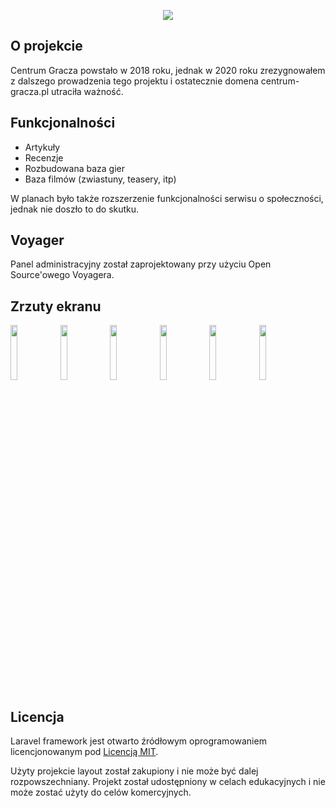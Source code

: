 <p align="center"><img src="https://i.ibb.co/P4T7w4B/Centrum-Gracza-YT.jpg"/></p>

## O projekcie

Centrum Gracza powstało w 2018 roku, jednak w 2020 roku zrezygnowałem z dalszego prowadzenia tego projektu i ostatecznie domena centrum-gracza.pl utraciła ważność.

## Funkcjonalności
- Artykuły
- Recenzje
- Rozbudowana baza gier
- Baza filmów (zwiastuny, teasery, itp)

W planach było także rozszerzenie funkcjonalności serwisu o społeczności, jednak nie doszło to do skutku.

## Voyager

Panel administracyjny został zaprojektowany przy użyciu Open Source'owego Voyagera.

## Zrzuty ekranu


<img src="https://imgur.com/SAHNUYl" width="15%"></img> <img src="https://cloud.githubusercontent.com/assets/4307137/10105290/2a183f3a-63ae-11e5-9380-50d9f6d8afd6.png" width="15%"></img> <img src="https://cloud.githubusercontent.com/assets/4307137/10105284/26aa7ad4-63ae-11e5-88b7-bc523a095c9f.png" width="15%"></img> <img src="https://cloud.githubusercontent.com/assets/4307137/10105288/28698fae-63ae-11e5-8ba7-a62360a8e8a7.png" width="15%"></img> <img src="https://cloud.githubusercontent.com/assets/4307137/10105283/251b6868-63ae-11e5-9918-b789d9d682ec.png" width="15%"></img> <img src="https://cloud.githubusercontent.com/assets/4307137/10105290/2a183f3a-63ae-11e5-9380-50d9f6d8afd6.png" width="15%"></img> 

## Licencja

Laravel framework jest otwarto źródłowym oprogramowaniem licencjonowanym pod [Licencją MIT](https://opensource.org/licenses/MIT).

Użyty projekcie layout został zakupiony i nie może być dalej rozpowszechniany. Projekt został udostępniony w celach edukacyjnych i nie może zostać użyty do celów komercyjnych. 
